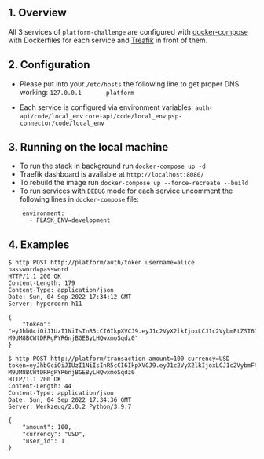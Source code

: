 ## 1. Overview

All 3 services of `platform-challenge` are configured with [docker-compose](https://docs.docker.com/compose/install/) with Dockerfiles for each service and [Treafik](https://doc.traefik.io/traefik/) in front of them. 

## 2. Configuration

* Please put into your `/etc/hosts` the following line to get proper DNS working:
`127.0.0.1       platform` 

* Each service is configured via environment variables:
  `auth-api/code/local_env`
  `core-api/code/local_env`
  `psp-connector/code/local_env`

## 3. Running on the local machine
* To run the stack in background run `docker-compose up -d`
* Traefik dashboard is available at `http://localhost:8080/`
* To rebuild the image run `docker-compose up --force-recreate --build`
* To run services with `DEBUG` mode for each service uncomment the following lines in `docker-compose` file:
```
    environment:
      - FLASK_ENV=development    
```

## 4. Examples
```
$ http POST http://platform/auth/token username=alice password=password
HTTP/1.1 200 OK
Content-Length: 179
Content-Type: application/json
Date: Sun, 04 Sep 2022 17:34:12 GMT
Server: hypercorn-h11

{
    "token": "eyJhbGciOiJIUzI1NiIsInR5cCI6IkpXVCJ9.eyJ1c2VyX2lkIjoxLCJ1c2VybmFtZSI6ImFsaWNlIiwiZW5hYmxlZCI6dHJ1ZSwiZXhwIjoxNjYyMzEyODgyfQ.uhb1HM-M9UM8BCWtDRRgPYR6njBGEByLHQwxmoSqdz0"
}
```
```
$ http POST http://platform/transaction amount=100 currency=USD   token=eyJhbGciOiJIUzI1NiIsInR5cCI6IkpXVCJ9.eyJ1c2VyX2lkIjoxLCJ1c2VybmFtZSI6ImFsaWNlIiwiZW5hYmxlZCI6dHJ1ZSwiZXhwIjoxNjYyMzEyODgyfQ.uhb1HM-M9UM8BCWtDRRgPYR6njBGEByLHQwxmoSqdz0
HTTP/1.1 200 OK
Content-Length: 44
Content-Type: application/json
Date: Sun, 04 Sep 2022 17:34:36 GMT
Server: Werkzeug/2.0.2 Python/3.9.7

{
    "amount": 100,
    "currency": "USD",
    "user_id": 1
}
```
